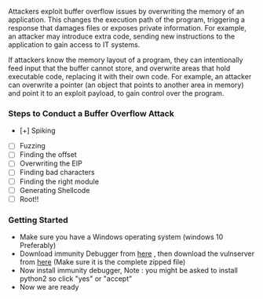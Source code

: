 Attackers exploit buffer overflow issues by overwriting the memory of an application. This changes the execution path of the program, triggering a response that damages files or exposes private information. For example, an attacker may introduce extra code, sending new instructions to the application to gain access to IT systems.

If attackers know the memory layout of a program, they can intentionally feed input that the buffer cannot store, and overwrite areas that hold executable code, replacing it with their own code. For example, an attacker can overwrite a pointer (an object that points to another area in memory) and point it to an exploit payload, to gain control over the program.

### Steps to Conduct a Buffer Overflow Attack

- [+] Spiking
- [ ] Fuzzing
- [ ] Finding the offset
- [ ] Overwriting the EIP
- [ ] Finding bad characters
- [ ] Finding the right module
- [ ] Generating Shellcode
- [ ] Root!!

### Getting Started

- Make sure you have a Windows operating system (windows 10 Preferably)
- Download immunity Debugger from [here](https://debugger.immunityinc.com/ID_register.py) , then download the vulnserver from [here](https://github.com/stephenbradshaw/vulnserver) (Make sure it is the complete zipped file) 
- Now install immunity debugger, Note : you might be asked to install python2 so click "yes" or "accept"
- Now we are ready